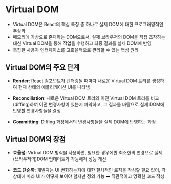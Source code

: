 # Virtual DOM

- Virtual DOM은 React의 핵심 특징 중 하나로 실제 DOM에 대한 프로그래밍적인 추상화
- 메모리에 가상으로 존재하는 DOM으로서, 실제 브라우저의 DOM을 직접 조작하는 대신 Virtual DOM을 통해 작업을 수행하고 최종 결과를 실제 DOM에 반영
- 복잡한 사용자 인터페이스를 고효율적으로 관리할 수 있는 핵심 원리

## Virtual DOM의 주요 단계

- **Render**: React 컴포넌트가 렌더링될 때마다 새로운 Virtual DOM 트리를 생성하여 현재 상태의 애플리케이션 UI를 나타냄

- **Reconciliation**: 새로운 Virtual DOM 트리와 이전 Virtual DOM 트리를 비교(diffing)하여 어떤 변경사항이 있는지 파악하고, 그 결과를 바탕으로 실제 DOM에 반영할 변경사항들을 결정

- **Committing**: Diffing 과정에서의 변경사항들을 실제 DOM에 반영하는 과정

## Virtual DOM의 장점

- **효율성**: Virtual DOM 방식을 사용하면, 필요한 경우에만 최소한의 변경으로 실제 (브라우저의)DOM 업데이트가 가능해져 성능 개선

- **코드 단순화**: 개발자는 UI 변화하는지에 대한 절차적인 로직을 작성할 필요 없이, 각 상태에 따라 UI가 어떻게 보여야 할지만 정의 가능 ➡️ 직관적이고 명확한 코드 작성
